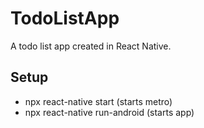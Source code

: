 # TodoListApp
A todo list app created in React Native.

## Setup
- npx react-native start (starts metro)
- npx react-native run-android (starts app)